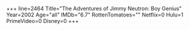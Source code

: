 +++
line=2464
Title="The Adventures of Jimmy Neutron: Boy Genius"
Year=2002
Age="all"
IMDb="6.7"
RottenTomatoes=""
Netflix=0
Hulu=1
PrimeVideo=0
Disney=0
+++

